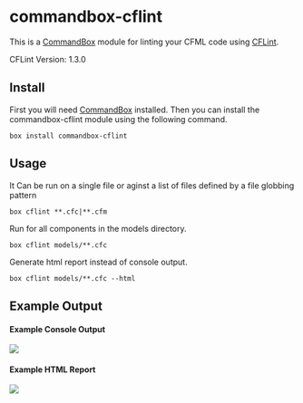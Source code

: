 # commandbox-cflint

This is a [CommandBox](https://www.ortussolutions.com/products/commandbox) module for linting your CFML code using [CFLint](https://github.com/cflint/CFLint).

CFLint Version: 1.3.0

## Install

First you will need [CommandBox](https://www.ortussolutions.com/products/commandbox) installed. Then you can install the commandbox-cflint module using the following command.

```
box install commandbox-cflint
```

## Usage

It Can be run on a single file or aginst a list of files defined by a file globbing pattern

```
box cflint **.cfc|**.cfm
```

Run for all components in the models directory.

```
box cflint models/**.cfc
```

Generate html report instead of console output.

```
box cflint models/**.cfc --html
```

## Example Output

#### Example Console Output

<img src="https://raw.githubusercontent.com/jsteinshouer/commandbox-cflint/master/examples/cflint-console-example.png" class="img-responsive" />

#### Example HTML Report

<img src="https://raw.githubusercontent.com/jsteinshouer/commandbox-cflint/master/examples/cflint-html-example.png" class="img-responsive" />